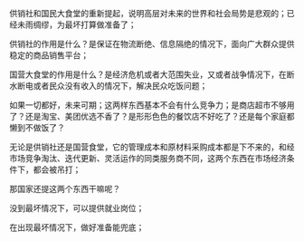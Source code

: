 



供销社和国民大食堂的重新提起，说明高层对未来的世界和社会局势是悲观的；已经未雨绸缪，为最坏打算做准备了；

供销社的作用是什么？是保证在物流断绝、信息隔绝的情况下，面向广大群众提供稳定的商品销售平台；

国营大食堂的作用是什么？是经济危机或者大范围失业，又或者战争情况下，在断水断电或者民众没有收入的情况下，解决民众吃饭问题；

如果一切都好，未来可期；这两样东西基本不会有什么竞争力；是商店超市不够用了？还是淘宝、美团优选不香了？是形形色色的餐饮店不好吃了？还是每个家庭都懒到不做饭了？

无论是供销社还是国营食堂，它的管理成本和原材料采购成本都是下不来的，和经市场竞争淘汰、迭代更新、灵活运作的同类服务商不同，这两个东西在市场经济条件下，都会被吊打；

那国家还提这两个东西干嘛呢？

没到最坏情况下，可以提供就业岗位；

在出现最坏情况下，做好准备能兜底；





